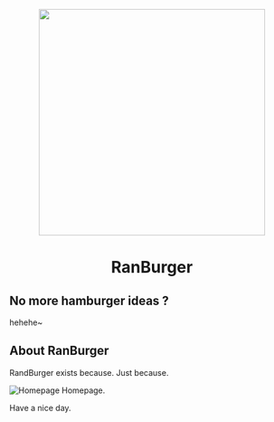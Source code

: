 <p align="center"><a href="https://laravel.com" target="_blank"><img src="https://svgur.com/i/V5v.svg" width="400"></a></p>

<h1 align="center">RanBurger</h1>
<h2>No more hamburger ideas ?</h2>

hehehe~

## About RanBurger

RandBurger exists because. Just because.

![Homepage](https://i.imgur.com/Hgh8USG.png)
Homepage.

Have a nice day.